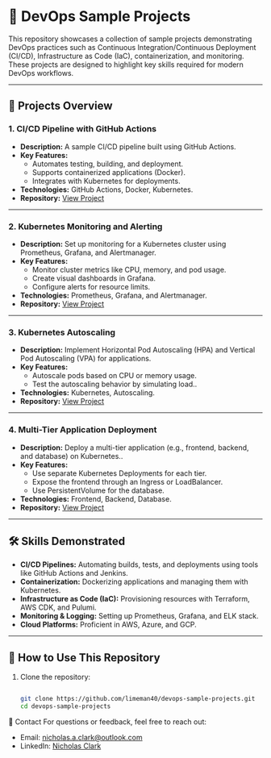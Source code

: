 # 🚀 DevOps Sample Projects

This repository showcases a collection of sample projects demonstrating DevOps practices such as Continuous Integration/Continuous Deployment (CI/CD), Infrastructure as Code (IaC), containerization, and monitoring. These projects are designed to highlight key skills required for modern DevOps workflows.

---

## 📂 Projects Overview

### 1. **CI/CD Pipeline with GitHub Actions**
   - **Description:** A sample CI/CD pipeline built using GitHub Actions.
   - **Key Features:**
     - Automates testing, building, and deployment.
     - Supports containerized applications (Docker).
     - Integrates with Kubernetes for deployments.
   - **Technologies:** GitHub Actions, Docker, Kubernetes.
   - **Repository:** [View Project](https://github.com/limeman40/devops-sample-projects/tree/develop/ci-cd-pipeline-project)

---

### 2. **Kubernetes Monitoring and Alerting**
   - **Description:** Set up monitoring for a Kubernetes cluster using Prometheus, Grafana, and Alertmanager.
   - **Key Features:**
     - Monitor cluster metrics like CPU, memory, and pod usage.
     - Create visual dashboards in Grafana.
     - Configure alerts for resource limits.
   - **Technologies:** Prometheus, Grafana, and Alertmanager.
   - **Repository:** [View Project](https://github.com/limeman40/devops-sample-projects/tree/develop/kubernetes-prometheus-grafana)

---

### 3. **Kubernetes Autoscaling**
   - **Description:** Implement Horizontal Pod Autoscaling (HPA) and Vertical Pod Autoscaling (VPA) for applications.
   - **Key Features:**
     - Autoscale pods based on CPU or memory usage.
     - Test the autoscaling behavior by simulating load..
   - **Technologies:** Kubernetes, Autoscaling.
   - **Repository:** [View Project](https://github.com/limeman40/devops-sample-projects/tree/develop/kubernetes-autoscaling)

---


### 4. **Multi-Tier Application Deployment**
   - **Description:** Deploy a multi-tier application (e.g., frontend, backend, and database) on Kubernetes..
   - **Key Features:**
     - Use separate Kubernetes Deployments for each tier.
     - Expose the frontend through an Ingress or LoadBalancer.
     - Use PersistentVolume for the database.
   - **Technologies:** Frontend, Backend, Database.
   - **Repository:** [View Project](https://github.com/limeman40/devops-sample-projects/tree/develop/multi-tier-app-deployment)

---

## 🛠️ Skills Demonstrated

- **CI/CD Pipelines:** Automating builds, tests, and deployments using tools like GitHub Actions and Jenkins.
- **Containerization:** Dockerizing applications and managing them with Kubernetes.
- **Infrastructure as Code (IaC):** Provisioning resources with Terraform, AWS CDK, and Pulumi.
- **Monitoring & Logging:** Setting up Prometheus, Grafana, and ELK stack.
- **Cloud Platforms:** Proficient in AWS, Azure, and GCP.

---

## 📄 How to Use This Repository

1. Clone the repository:
   ```bash

   git clone https://github.com/limeman40/devops-sample-projects.git
   cd devops-sample-projects

📧 Contact
For questions or feedback, feel free to reach out:

* Email: nicholas.a.clark@outlook.com
* LinkedIn: [Nicholas Clark](https://www.linkedin.com/in/nicholas-a-clark/)
